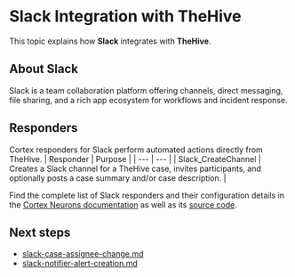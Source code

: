 # Slack Integration with TheHive

This topic explains how **Slack** integrates with **TheHive**.

## About Slack
Slack is a team collaboration platform offering channels, direct messaging, file sharing, and a rich app ecosystem for workflows and incident response.

## Responders
Cortex responders for Slack perform automated actions directly from TheHive.
| Responder | Purpose |
| --- | --- |
| Slack_CreateChannel | Creates a Slack channel for a TheHive case, invites participants, and optionally posts a case summary and/or case description. |

Find the complete list of Slack responders and their configuration details in the [Cortex Neurons documentation](https://thehive-project.github.io/Cortex-Analyzers/responders/Slack/) as well as its [source code](https://github.com/TheHive-Project/Cortex-Analyzers/tree/master/responders/Slack).

## Next steps
* [slack-case-assignee-change.md](use-cases/slack-case-assignee-change.md)
* [slack-notifier-alert-creation.md](use-cases/slack-notifier-alert-creation.md)